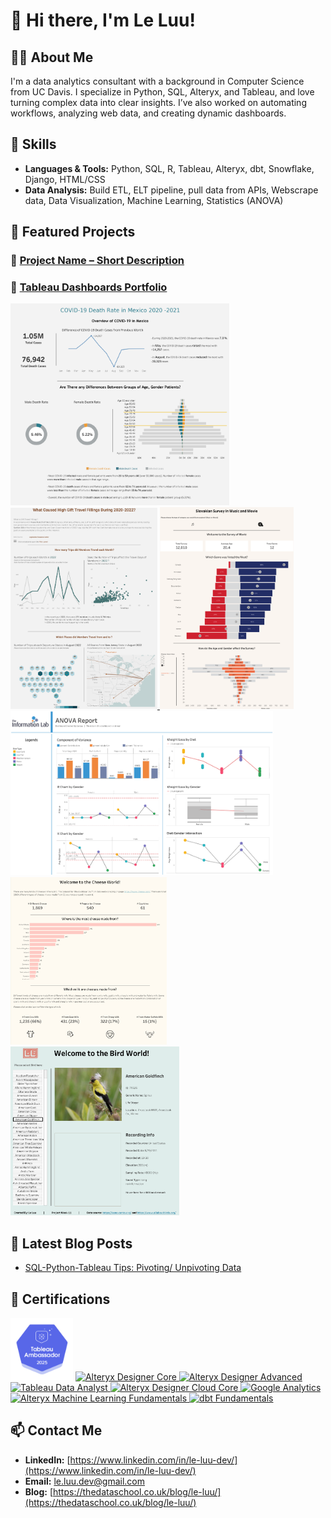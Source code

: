 # 👋 Hi there, I'm Le Luu!

## 👨‍💻 About Me
I'm a data analytics consultant with a background in Computer Science from UC Davis. I specialize in Python, SQL, Alteryx, and Tableau, and love turning complex data into clear insights. 
I’ve also worked on automating workflows, analyzing web data, and creating dynamic dashboards.

## 🚀 Skills
- **Languages & Tools:** Python, SQL, R, Tableau, Alteryx, dbt, Snowflake, Django, HTML/CSS
- **Data Analysis:** Build ETL, ELT pipeline, pull data from APIs, Webscrape data, Data Visualization, Machine Learning, Statistics (ANOVA)

## 📂 Featured Projects
### 🔹 [Project Name – Short Description](GitHubRepoLink)


### 🔹 [Tableau Dashboards Portfolio](https://public.tableau.com/app/profile/le.luu/vizzes)
<a href="https://public.tableau.com/views/ProjectCOVID19inMexico2020-2021/Revised_COVID_Dashboard?:language=en-US&:sid=&:redirect=auth&:display_count=n&:origin=viz_share_link">
  <img src="https://github.com/le-luu/le-luu/blob/main/img/covid_19_initial_app.png?raw=true" alt="COVID-19 in Mexico 2020-2021" width="350" />
</a>
<a href="https://public.tableau.com/views/ProjectGiftTravelFillings/TDS_Final_Dashboard?:language=en-US&:sid=&:redirect=auth&:display_count=n&:origin=viz_share_link">
  <img src="https://github.com/le-luu/le-luu/blob/main/img/gift_travel_fillings.png?raw=true" alt="Gift Travel Fillings 2020-2022" width="235"/>
</a>
<a href="https://public.tableau.com/views/DB1_Music_Movie_Survey_Analysis/SlovakianSurveyinMusicandMovie?:language=en-US&:sid=&:redirect=auth&:display_count=n&:origin=viz_share_link">
  <img src="https://github.com/le-luu/le-luu/blob/main/img/Slovakian_in_music_movie.png?raw=true" alt="Slovakian in Music and Movie" width="214"/>
</a>
<a href="https://public.tableau.com/views/ANOVA_Diet_Report/ANOVAReport?:language=en-US&:sid=&:redirect=auth&:display_count=n&:origin=viz_share_link">
  <img src="https://github.com/le-luu/le-luu/blob/main/img/ANOVA_Report.png?raw=true" alt="ANOVA Report" width="420"/>
</a>
<a href="https://public.tableau.com/views/cheese_dashboard_DB2/Cheese_DB2?:language=en-US&:sid=&:redirect=auth&:display_count=n&:origin=viz_share_link">
  <img src="https://github.com/le-luu/le-luu/blob/main/img/Cheese_world.png?raw=true" width="250"/>
</a>
<a href="https://public.tableau.com/app/profile/le.luu/viz/Bird_Data_Dashboard_W11/BirdWorldDashboard">
  <img src="https://github.com/le-luu/le-luu/blob/main/img/Bird_World_Dashboard.png?raw=true" width="270"/>
</a>

## 📝 Latest Blog Posts
- [SQL-Python-Tableau Tips: Pivoting/ Unpivoting Data](https://thedataschool.co.uk/le-luu/sql-python-tableau-tips-pivoting-unpivoting-data/)

## 📜 Certifications
<a>
  <img src="https://github.com/le-luu/le-luu/blob/main/img/2025%20Tableau%20Ambassador.png" alt="Tableau Ambassador 2025" width="100"/>
</a>
<a href="https://www.credly.com/badges/6cdccbf6-8cd5-44b5-a0ef-090c1dfdf6a7">
  <img src="https://images.credly.com/size/680x680/images/14744318-8d6a-49c3-971d-6a4a0f524925/Certification_Designer_Core.png" alt="Alteryx Designer Core" width="100"/>
</a>
<a href="https://www.credly.com/badges/9870b91c-1647-4ce8-bffb-841ce0b64856">
  <img src="https://images.credly.com/size/680x680/images/de878f56-515d-40e5-b102-e667192c6f08/Certification_Designer_Advanced.png" alt="Alteryx Designer Advanced" width="100"/>
</a>
<a href="https://www.credly.com/badges/83ae60c5-4059-4c93-ac0f-84e097fe8473">
  <img src="https://images.credly.com/size/680x680/images/58b06a5f-aee6-4a11-ac53-da36d5f70e8e/image.png" alt="Tableau Data Analyst" width="100"/>
</a>
<a href="https://www.credly.com/badges/4e973cab-8514-4293-88d1-03a3c0c79348">
  <img src="https://images.credly.com/size/680x680/images/c97fcaf6-5ec1-4cc2-a549-3469f7942643/image.png" alt="Alteryx Designer Cloud Core" width="100"/>
</a>
<a href="https://www.credly.com/badges/fa0a080e-d8aa-45fe-b18c-10f58782968f">
  <img src="https://images.credly.com/size/680x680/images/d41de2b7-cbc2-47ec-bcf1-ebecbe83872f/GCC_badge_DA_1000x1000.png" alt="Google Analytics" width="100"/>
</a>
<a href="https://www.credly.com/badges/1adc346d-1d86-4ff3-8906-fe4f71ad3f30">
  <img src="https://images.credly.com/size/680x680/images/70b7f41e-7711-426d-8e87-e6a7b14d3790/image.png" alt="Alteryx Machine Learning Fundamentals" width="100"/>
</a>
<a href="https://credentials.getdbt.com/20406734-93d9-4e6b-a9d7-29b297d16467">
  <img src="https://templates.images.credential.net/16377649693790199922879811460604.png" alt="dbt Fundamentals" width="100"/>
</a>

## 📫 Contact Me
- **LinkedIn:** [https://www.linkedin.com/in/le-luu-dev/](https://www.linkedin.com/in/le-luu-dev/)
- **Email:** le.luu.dev@gmail.com
- **Blog:** [https://thedataschool.co.uk/blog/le-luu/](https://thedataschool.co.uk/blog/le-luu/)

